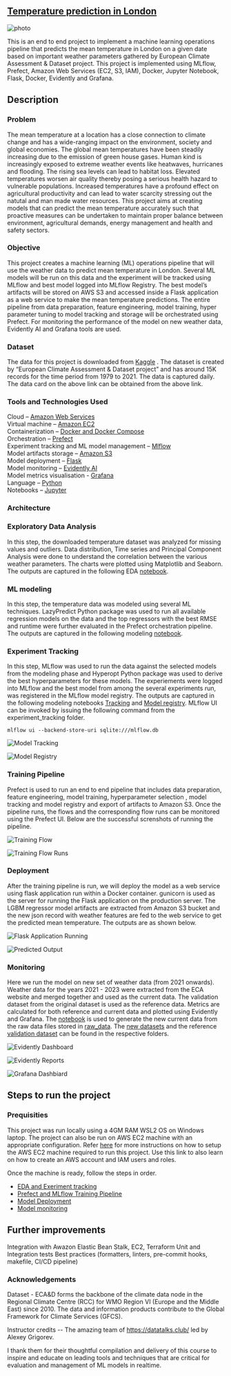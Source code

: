## <ins>Temperature prediction in London</ins>  

![photo](images/London_Thames.jpg)

This is an end to end project to implement a machine learning operations pipeline that predicts the mean temperature in London on a given date based on important weather parameters gathered by European Climate Assessment & Dataset project. This project is implemented using MLflow, Prefect, Amazon Web Services (EC2, S3, IAM), Docker, Jupyter Notebook, Flask, Docker, Evidently and Grafana. 

## Description 

### Problem
The mean temperature at a location has a close connection to climate change and has a wide-ranging impact on the environment, society and global economies. The global mean temperatures have been steadily increasing due to the emission of green house gases. Human kind is increasingly exposed to extreme weather events like heatwaves, hurricanes and flooding. The rising sea levels can lead to habitat loss. Elevated temperatures worsen air quality thereby posing a serious health hazard to vulnerable populations. Increased temperatures have a profound effect on agricultural productivity and can lead to water scarcity stressing out the natutal and man made water resources. This project aims at creating models that can predict the mean temperature accurately such that proactive measures can be undertaken to maintain proper balance between environment, agricultural demands, energy management and health and safety sectors.

### Objective
This project creates a machine learning (ML) operations pipeline that will use the weather data to predict mean temperature in London. Several ML models will be run on this data and the experiment will be tracked using MLflow and best model logged into MLflow Registry. The best model’s artifacts will be stored on AWS S3 and accessed inside a Flask application as a web service to make the mean temperature predictions. The entire pipeline from data preparation, feature engineering, model training, hyper parameter tuning to model tracking and storage will be orchestrated using Prefect. For monitoring the performance of the model on new weather data, Evidently AI and Grafana tools are used.

### Dataset
The data for this project is downloaded from [Kaggle](https://www.kaggle.com/datasets/emmanuelfwerr/london-weather-data) . The dataset is created by “European Climate Assessment & Dataset project” and has around 15K records for the time period from 1979 to 2021. The data is captured daily. The data card on the above link can be obtained from the above link.

### Tools and Technologies Used

Cloud – [Amazon Web Services](https://aws.amazon.com/)  
Virtual machine – [Amazon EC2](https://ec2.amazon.com/)  
Containerization – [Docker and Docker Compose](https://www.docker.com/)  
Orchestration – [Prefect](https://www.prefect.io/)  
Experiment tracking and ML model management – [Mlflow](https://mlflow.org/)  
Model artifacts storage – [Amazon S3](https://aws.amazon.com/s3/)  
Model deployment – [Flask](https://flask.palletsprojects.com/en/3.0.x/)  
Model monitoring – [Evidently AI](https://www.evidentlyai.com/)  
Model metrics visualisation - [Grafana](https://grafana.com/)  
Language – [Python](https://www.python.org/)  
Notebooks – [Jupyter](https://jupyter.org/)  

### Architecture

### Exploratory Data Analysis
In this step, the downloaded temperature dataset was analyzed for missing values and outliers. Data distribution, Time series and Principal Component Analysis were done to understand the correlation between the various weather parameters. The charts were plotted using Matplotlib and Seaborn. The outputs are captured in the following EDA [notebook](eda/eda-temperature.ipynb).

### ML modeling
In this step, the temperature data was modeled using several ML techniques. LazyPredict Python package was used to run all available regression models on the data and the top regressors with the best RMSE and runtime were further evaluated in the Prefect orchestration pipeline. The outputs are captured in the following modeling [notebook](model-training/predict_mean_temp.ipynb).

### Experiment Tracking
In this step, MLflow was used to run the data against the selected models from the modeling phase and Hyperopt Python package was used to derive the best hyperparameters for these models. The experiements were logged into MLflow and the best model from among the several experiments run, was registered in the MLflow model registry. The outputs are captured in the following modeling notebooks [Tracking](experiment-tracking/track_experiments.ipynb) and [Model registry](experiment-tracking/register-model.ipynb). MLflow UI can be invoked by issuing the following command from the experiment_tracking folder.

```
mlflow ui --backend-store-uri sqlite:///mlflow.db
```
![Model Tracking](images/Experiment_Tracking_MLflow_Dashboard.png)  

![Model Registry](images/Experiment_Tracking_MLflow_Registry.png)

### Training Pipeline
Prefect is used to run an end to end pipeline that includes data preparation, feature engineering, model training, hyperparameter selection , model tracking and model registry and export of artifacts to Amazon S3. Once the pipeline runs, the flows and the corresponding flow runs can be monitored using the Prefect UI. Below are the successful screnshots of running the pipeline.

![Training Flow](images/Prefect_Flows_Traning_Pipeline.png)  


![Training Flow Runs](images/Prefect_FlowRuns_Completed.png) 


### Deployment
After the training pipeline is run, we will deploy the model as a web service using flask application run within a Docker container. gunicorn is used as the server for running the Flask application on the production server. The LGBM regressor model artifacts are extracted from Amazon S3 bucket and the new json record with weather features are fed to the web service to get the predicted mean temperature. The outputs are as shown below.

![Flask Application Running](images/Deployment_Flask_Service.png)  


![Predicted Output](images/Deployment_Predicted_Output.png)  

### Monitoring

Here we run the model on new set of weather data (from 2021 onwards). Weather data for the years 2021 - 2023 were extracted from the ECA website and merged together and used as the current data. The validation dataset from the original dataset is used as the reference data. Metrics are calculated for both reference and current data and plotted using Evidently and Grafana. The [notebook](eda/extract_new_data.ipynb) is used to generate the new current data from the raw data files stored in [raw_data](data/raw_data). The [new datasets](data)  and the reference [validation dataset](monitoring/data) can be found in the respective folders.

![Evidently Dashboard](images/Evidently_Dashboard.png)  

![Evidently Reports](images/Evidently_Reports.png)  

![Grafana Dashbiard](images/Grafana_Metrics_Dashboard.png)  


## Steps to run the project

### Prequisities
This project was run locally using a 4GM RAM WSL2 OS on Windows laptop. The project can also be run on AWS EC2 machine with an appropriate configuration. Refer [here](setup/linux_vm.md) for more instructions on how to setup the AWS EC2 machine required to run this project. Use this link to also learn on how to create an AWS account and IAM users and roles.

Once the machine is ready, follow the steps in order.

- [EDA and Exeriment tracking](setup/eda_experiment_tracking.md)  
- [Prefect and MLflow Training Pipeline](setup/training.md)
- [Model Deployment](setup/deployment_flask.md)  
- [Model monitoring](setup/monitoring_evidently_grafana.md)

## Further improvements
Integration with Awazon Elastic Bean Stalk, EC2, Terraform
Unit and Integration tests
Best practices (formatters, linters, pre-commit hooks, makefile, CI/CD pipeline)
  
### Acknowledgements
Dataset - ECA&D forms the backbone of the climate data node in the Regional Climate Centre (RCC) for WMO Region VI (Europe and the Middle East) since 2010. The data and information products contribute to the Global Framework for Climate Services (GFCS).

Instructor credits -- The amazing team of https://datatalks.club/ led by Alexey Grigorev.

I thank them for their thoughtful compilation and delivery of this course to inspire and educate on leading tools and techniques that are critical for evaluation and management of ML models in realtime.
